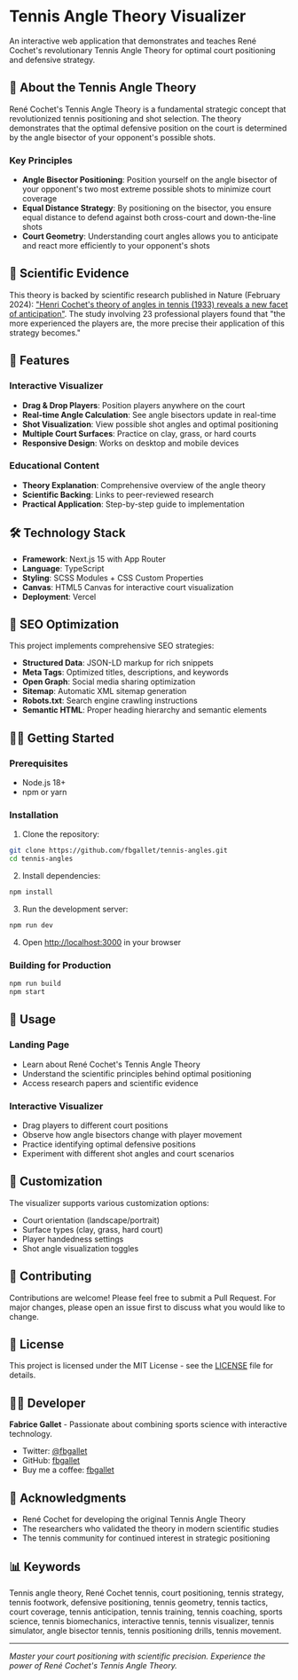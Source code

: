 # Tennis Angle Theory Visualizer

An interactive web application that demonstrates and teaches René Cochet's revolutionary Tennis Angle Theory for optimal court positioning and defensive strategy.

## 🎾 About the Tennis Angle Theory

René Cochet's Tennis Angle Theory is a fundamental strategic concept that revolutionized tennis positioning and shot selection. The theory demonstrates that the optimal defensive position on the court is determined by the angle bisector of your opponent's possible shots.

### Key Principles

- **Angle Bisector Positioning**: Position yourself on the angle bisector of your opponent's two most extreme possible shots to minimize court coverage
- **Equal Distance Strategy**: By positioning on the bisector, you ensure equal distance to defend against both cross-court and down-the-line shots
- **Court Geometry**: Understanding court angles allows you to anticipate and react more efficiently to your opponent's shots

## 🔬 Scientific Evidence

This theory is backed by scientific research published in Nature (February 2024): ["Henri Cochet's theory of angles in tennis (1933) reveals a new facet of anticipation"](https://www.nature.com/articles/s41598-024-53136-7). The study involving 23 professional players found that "the more experienced the players are, the more precise their application of this strategy becomes."

## 🚀 Features

### Interactive Visualizer

- **Drag & Drop Players**: Position players anywhere on the court
- **Real-time Angle Calculation**: See angle bisectors update in real-time
- **Shot Visualization**: View possible shot angles and optimal positioning
- **Multiple Court Surfaces**: Practice on clay, grass, or hard courts
- **Responsive Design**: Works on desktop and mobile devices

### Educational Content

- **Theory Explanation**: Comprehensive overview of the angle theory
- **Scientific Backing**: Links to peer-reviewed research
- **Practical Application**: Step-by-step guide to implementation

## 🛠️ Technology Stack

- **Framework**: Next.js 15 with App Router
- **Language**: TypeScript
- **Styling**: SCSS Modules + CSS Custom Properties
- **Canvas**: HTML5 Canvas for interactive court visualization
- **Deployment**: Vercel

## 🎯 SEO Optimization

This project implements comprehensive SEO strategies:

- **Structured Data**: JSON-LD markup for rich snippets
- **Meta Tags**: Optimized titles, descriptions, and keywords
- **Open Graph**: Social media sharing optimization
- **Sitemap**: Automatic XML sitemap generation
- **Robots.txt**: Search engine crawling instructions
- **Semantic HTML**: Proper heading hierarchy and semantic elements

## 🏃‍♂️ Getting Started

### Prerequisites

- Node.js 18+
- npm or yarn

### Installation

1. Clone the repository:

```bash
git clone https://github.com/fbgallet/tennis-angles.git
cd tennis-angles
```

2. Install dependencies:

```bash
npm install
```

3. Run the development server:

```bash
npm run dev
```

4. Open [http://localhost:3000](http://localhost:3000) in your browser

### Building for Production

```bash
npm run build
npm start
```

## 📱 Usage

### Landing Page

- Learn about René Cochet's Tennis Angle Theory
- Understand the scientific principles behind optimal positioning
- Access research papers and scientific evidence

### Interactive Visualizer

- Drag players to different court positions
- Observe how angle bisectors change with player movement
- Practice identifying optimal defensive positions
- Experiment with different shot angles and court scenarios

## 🎨 Customization

The visualizer supports various customization options:

- Court orientation (landscape/portrait)
- Surface types (clay, grass, hard court)
- Player handedness settings
- Shot angle visualization toggles

## 🤝 Contributing

Contributions are welcome! Please feel free to submit a Pull Request. For major changes, please open an issue first to discuss what you would like to change.

## 📄 License

This project is licensed under the MIT License - see the [LICENSE](LICENSE) file for details.

## 👨‍💻 Developer

**Fabrice Gallet** - Passionate about combining sports science with interactive technology.

- Twitter: [@fbgallet](https://twitter.com/fbgallet)
- GitHub: [fbgallet](https://github.com/fbgallet)
- Buy me a coffee: [fbgallet](https://buymeacoffee.com/fbgallet)

## 🙏 Acknowledgments

- René Cochet for developing the original Tennis Angle Theory
- The researchers who validated the theory in modern scientific studies
- The tennis community for continued interest in strategic positioning

## 📊 Keywords

Tennis angle theory, René Cochet tennis, court positioning, tennis strategy, tennis footwork, defensive positioning, tennis geometry, tennis tactics, court coverage, tennis anticipation, tennis training, tennis coaching, sports science, tennis biomechanics, interactive tennis, tennis visualizer, tennis simulator, angle bisector tennis, tennis positioning drills, tennis movement.

---

_Master your court positioning with scientific precision. Experience the power of René Cochet's Tennis Angle Theory._
